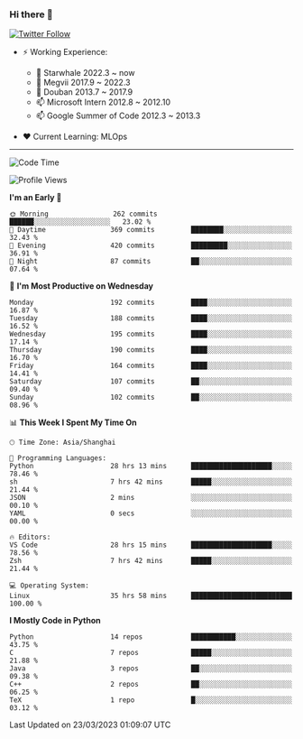 ### Hi there 👋

[![Twitter Follow](https://img.shields.io/twitter/follow/tianweidut?style=social)](https://twitter.com/tianweidut)

- ⚡ Working Experience:
  - 🔭 Starwhale 2022.3 ~ now
  - 🌱 Megvii 2017.9 ~ 2022.3
  - 🌱 Douban 2013.7 ~ 2017.9
  - 📫 Microsoft Intern 2012.8 ~ 2012.10
  - 📫 Google Summer of Code 2012.3 ~ 2013.3

- ❤️ Current Learning: MLOps

---
<!--START_SECTION:waka-->
![Code Time](http://img.shields.io/badge/Code%20Time-3%2C819%20hrs%2020%20mins-blue)

![Profile Views](http://img.shields.io/badge/Profile%20Views-8-blue)

**I'm an Early 🐤** 

```text
🌞 Morning                262 commits         ██████░░░░░░░░░░░░░░░░░░░   23.02 % 
🌆 Daytime                369 commits         ████████░░░░░░░░░░░░░░░░░   32.43 % 
🌃 Evening                420 commits         █████████░░░░░░░░░░░░░░░░   36.91 % 
🌙 Night                  87 commits          ██░░░░░░░░░░░░░░░░░░░░░░░   07.64 % 
```
📅 **I'm Most Productive on Wednesday** 

```text
Monday                   192 commits         ████░░░░░░░░░░░░░░░░░░░░░   16.87 % 
Tuesday                  188 commits         ████░░░░░░░░░░░░░░░░░░░░░   16.52 % 
Wednesday                195 commits         ████░░░░░░░░░░░░░░░░░░░░░   17.14 % 
Thursday                 190 commits         ████░░░░░░░░░░░░░░░░░░░░░   16.70 % 
Friday                   164 commits         ████░░░░░░░░░░░░░░░░░░░░░   14.41 % 
Saturday                 107 commits         ██░░░░░░░░░░░░░░░░░░░░░░░   09.40 % 
Sunday                   102 commits         ██░░░░░░░░░░░░░░░░░░░░░░░   08.96 % 
```


📊 **This Week I Spent My Time On** 

```text
🕑︎ Time Zone: Asia/Shanghai

💬 Programming Languages: 
Python                   28 hrs 13 mins      ████████████████████░░░░░   78.46 % 
sh                       7 hrs 42 mins       █████░░░░░░░░░░░░░░░░░░░░   21.44 % 
JSON                     2 mins              ░░░░░░░░░░░░░░░░░░░░░░░░░   00.10 % 
YAML                     0 secs              ░░░░░░░░░░░░░░░░░░░░░░░░░   00.00 % 

🔥 Editors: 
VS Code                  28 hrs 15 mins      ████████████████████░░░░░   78.56 % 
Zsh                      7 hrs 42 mins       █████░░░░░░░░░░░░░░░░░░░░   21.44 % 

💻 Operating System: 
Linux                    35 hrs 58 mins      █████████████████████████   100.00 % 
```

**I Mostly Code in Python** 

```text
Python                   14 repos            ███████████░░░░░░░░░░░░░░   43.75 % 
C                        7 repos             █████░░░░░░░░░░░░░░░░░░░░   21.88 % 
Java                     3 repos             ██░░░░░░░░░░░░░░░░░░░░░░░   09.38 % 
C++                      2 repos             ██░░░░░░░░░░░░░░░░░░░░░░░   06.25 % 
TeX                      1 repo              █░░░░░░░░░░░░░░░░░░░░░░░░   03.12 % 
```




 Last Updated on 23/03/2023 01:09:07 UTC
<!--END_SECTION:waka-->
